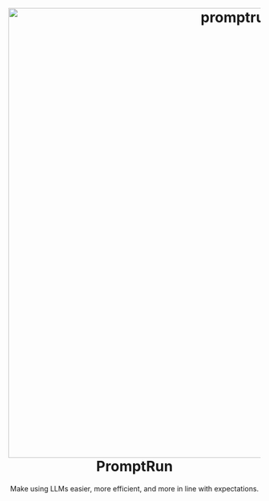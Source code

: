 <h1 align="center">
  <br>
  <img src="" alt="promptrun"  width="898" />
  <br>
  <a src="https://promptrun.0x3f4.run" target="_blank">PromptRun</a>
  <br>
</h1>
<p align="center">
  Make using LLMs easier, more efficient, and more in line with expectations.
</p>

